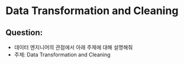 # Data Transformation and Cleaning

## Question:

- 데이터 엔지니어의 관점에서 아래 주제에 대해 설명해줘
- 주제: Data Transformation and Cleaning

<br>

